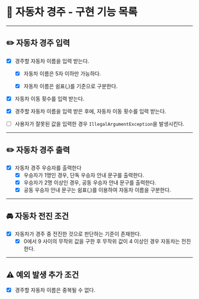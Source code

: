 # 📌 자동차 경주 - 구현 기능 목록

---

## ✏️ 자동차 경주 입력

- [x] 경주할 자동차 이름을 입력 받는다.
    - [x] 자동차 이름은 5자 이하만 가능하다.
    - [x] 자동차 이름은 쉼표(,)를 기준으로 구분한다.


- [x] 자동차 이동 횟수를 입력 받는다.


- [x] 경주할 자동차 이름을 입력 받은 후에, 자동차 이동 횟수를 입력 받는다.


- [ ] 사용자가 잘못된 값을 입력한 경우 `IllegalArgumentException`을 발생시킨다.

---

## ✏️ 자동차 경주 출력
- [x] 자동차 경주 우승자를 출력한다
    - [x] 우승자가 1명인 경우, 단독 우승자 안내 문구를 출력한다.
    - [x] 우승자가 2명 이상인 경우, 공동 우승자 안내 문구를 출력한다.
    - [x] 공동 우승자 안내 문구는 쉼표(,)를 이용하여 자동차 이름을 구분한다.

---

## 🚘 자동차 전진 조건
- [x] 자동차가 경주 중 전진한 것으로 판단하는 기준이 존재한다.
    - [x] 0에서 9 사이의 무작위 값을 구한 후 무작위 값이 4 이상인 경우 자동차는 전진한다.

---

## ⚠️ 예외 발생 추가 조건
- [x] 경주할 자동차 이름은 중복될 수 없다.
